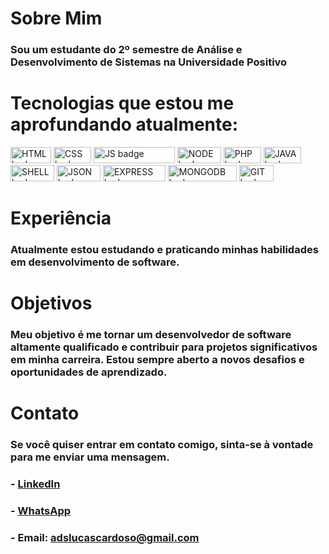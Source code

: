 # Sobre Mim

### Sou um estudante do 2º semestre de Análise e Desenvolvimento de Sistemas na Universidade Positivo

# Tecnologias que estou me aprofundando atualmente:

<img src="https://img.shields.io/badge/-HTML-orange" alt="HTML badge" height="26" width="65">   <img src="https://img.shields.io/badge/-CSS-blue" alt="CSS badge" height="26" width="60">   <img src="https://img.shields.io/badge/-JAVASCRIPT-yellow" alt="JS badge" height="26" width="130">   <img src="https://img.shields.io/badge/-NODE-green" alt="NODE badge" height="26" width="70">   <img src="https://img.shields.io/badge/-PHP-blueviolet" alt="PHP badge" height="26" width="60">   <img src="https://img.shields.io/badge/-JAVA-9cf" alt="JAVA badge" height="26" width="60">   <img src="https://img.shields.io/badge/-SHELL-black" alt="SHELL badge" height="26" width="70">   <img src="https://img.shields.io/badge/-JSON-lightgrey" alt="JSON badge" height="26" width="70">   <img src="https://img.shields.io/badge/-EXPRESS-orange" alt="EXPRESS badge" height="26" width="100">   <img src="https://img.shields.io/badge/-MONGODB-brightgreen" alt="MONGODB badge" height="26" width="110">   <img src="https://img.shields.io/badge/-GIT-red" alt="GIT badge" height="26" width="55">

 

# Experiência

### Atualmente estou estudando e praticando minhas habilidades em desenvolvimento de software.

# Objetivos

### Meu objetivo é me tornar um desenvolvedor de software altamente qualificado e contribuir para projetos significativos em minha carreira. Estou sempre aberto a novos desafios e oportunidades de aprendizado.

# Contato

### Se você quiser entrar em contato comigo, sinta-se à vontade para me enviar uma mensagem.

### - [LinkedIn](https://www.linkedin.com/in/lucas-cardoso-de-carvalho-777582188/)
### - [WhatsApp](https://wa.me/41999912106?text=Ol%C3%A1%20Lucas%2C%20te%20encontrei%20no%20GitHub.%20Podemos%20conversar%3F)
### - Email: <adslucascardoso@gmail.com>

